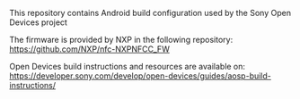 This repository contains Android build configuration used by the Sony Open Devices project

The firmware is provided by NXP in the following repository:
https://github.com/NXP/nfc-NXPNFCC_FW

Open Devices build instructions and resources are available on:
https://developer.sony.com/develop/open-devices/guides/aosp-build-instructions/
